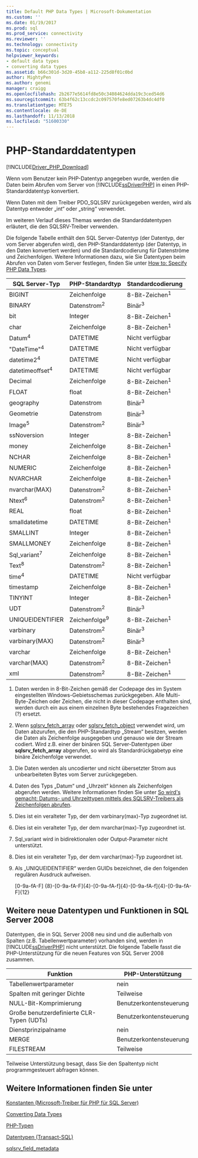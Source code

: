 ```yaml
---
title: Default PHP Data Types | Microsoft-Dokumentation
ms.custom: ''
ms.date: 01/19/2017
ms.prod: sql
ms.prod_service: connectivity
ms.reviewer: ''
ms.technology: connectivity
ms.topic: conceptual
helpviewer_keywords:
- default data types
- converting data types
ms.assetid: b66c301d-3d20-45b8-a112-225d8f01c0bd
author: MightyPen
ms.author: genemi
manager: craigg
ms.openlocfilehash: 2b2677e5614fd8e50c34084624dda19c3ced54d6
ms.sourcegitcommit: 63b4f62c13ccdc2c097570fe8ed07263b4dc4df0
ms.translationtype: MTE75
ms.contentlocale: de-DE
ms.lasthandoff: 11/13/2018
ms.locfileid: "51600330"
---
```

# <a name="default-php-data-types"></a>PHP-Standarddatentypen
[!INCLUDE[Driver_PHP_Download](../../includes/driver_php_download.md)]

Wenn vom Benutzer kein PHP-Datentyp angegeben wurde, werden die Daten beim Abrufen vom Server von [!INCLUDE[ssDriverPHP](../../includes/ssdriverphp_md.md)] in einen PHP-Standarddatentyp konvertiert.  
  
Wenn Daten mit dem Treiber PDO_SQLSRV zurückgegeben werden, wird als Datentyp entweder „int“ oder „string“ verwendet.  
  
Im weiteren Verlauf dieses Themas werden die Standarddatentypen erläutert, die den SQLSRV-Treiber verwenden.  
  
Die folgende Tabelle enthält den SQL Server-Datentyp (der Datentyp, der vom Server abgerufen wird), den PHP-Standarddatentyp (der Datentyp, in den Daten konvertiert werden) und die Standardcodierung für Datenströme und Zeichenfolgen. Weitere Informationen dazu, wie Sie Datentypen beim Abrufen von Daten vom Server festlegen, finden Sie unter [How to: Specify PHP Data Types](../../connect/php/how-to-specify-php-data-types.md).  
  
|SQL Server-Typ|PHP-Standardtyp|Standardcodierung|  
|-------------------|--------------------|--------------------|  
|BIGINT|Zeichenfolge|8-Bit-Zeichen<sup>1</sup>|  
|BINARY|Datenstrom<sup>2</sup>|Binär<sup>3</sup>|  
|bit|Integer|8-Bit-Zeichen<sup>1</sup>|  
|char|Zeichenfolge|8-Bit-Zeichen<sup>1</sup>|  
|Datum<sup>4</sup>|DATETIME|Nicht verfügbar|  
|"DateTime"<sup>4</sup>|DATETIME|Nicht verfügbar|  
|datetime2<sup>4</sup>|DATETIME|Nicht verfügbar|  
|datetimeoffset<sup>4</sup>|DATETIME|Nicht verfügbar|  
|Decimal|Zeichenfolge|8-Bit-Zeichen<sup>1</sup>|  
|FLOAT|float|8-Bit-Zeichen<sup>1</sup>|  
|geography|Datenstrom|Binär<sup>3</sup>|  
|Geometrie|Datenstrom|Binär<sup>3</sup>|  
|Image<sup>5</sup>|Datenstrom<sup>2</sup>|Binär<sup>3</sup>|  
|ssNoversion|Integer|8-Bit-Zeichen<sup>1</sup>|  
|money|Zeichenfolge|8-Bit-Zeichen<sup>1</sup>|  
|NCHAR|Zeichenfolge|8-Bit-Zeichen<sup>1</sup>|  
|NUMERIC|Zeichenfolge|8-Bit-Zeichen<sup>1</sup>|  
|NVARCHAR|Zeichenfolge|8-Bit-Zeichen<sup>1</sup>|  
|nvarchar(MAX)|Datenstrom<sup>2</sup>|8-Bit-Zeichen<sup>1</sup>|  
|Ntext<sup>6</sup>|Datenstrom<sup>2</sup>|8-Bit-Zeichen<sup>1</sup>|  
|REAL|float|8-Bit-Zeichen<sup>1</sup>|  
|smalldatetime|DATETIME|8-Bit-Zeichen<sup>1</sup>|  
|SMALLINT|Integer|8-Bit-Zeichen<sup>1</sup>|  
|SMALLMONEY|Zeichenfolge|8-Bit-Zeichen<sup>1</sup>|  
|Sql_variant<sup>7</sup>|Zeichenfolge|8-Bit-Zeichen<sup>1</sup>|  
|Text<sup>8</sup>|Datenstrom<sup>2</sup>|8-Bit-Zeichen<sup>1</sup>|  
|time<sup>4</sup>|DATETIME|Nicht verfügbar|  
|timestamp|Zeichenfolge|8-Bit-Zeichen<sup>1</sup>|  
|TINYINT|Integer|8-Bit-Zeichen<sup>1</sup>|  
|UDT|Datenstrom<sup>2</sup>|Binär<sup>3</sup>|  
|UNIQUEIDENTIFIER|Zeichenfolge<sup>9</sup>|8-Bit-Zeichen<sup>1</sup>|  
|varbinary|Datenstrom<sup>2</sup>|Binär<sup>3</sup>|  
|varbinary(MAX)|Datenstrom<sup>2</sup>|Binär<sup>3</sup>|  
|varchar|Zeichenfolge|8-Bit-Zeichen<sup>1</sup>|  
|varchar(MAX)|Datenstrom<sup>2</sup>|8-Bit-Zeichen<sup>1</sup>|
|xml|Datenstrom<sup>2</sup>|8-Bit-Zeichen<sup>1</sup>|  
  

1.  Daten werden in 8-Bit-Zeichen gemäß der Codepage des im System eingestellten Windows-Gebietsschemas zurückgegeben. Alle Multi-Byte-Zeichen oder Zeichen, die nicht in dieser Codepage enthalten sind, werden durch ein aus einem einzelnen Byte bestehendes Fragezeichen (?) ersetzt.  
  
2.  Wenn [sqlsrv_fetch_array](../../connect/php/sqlsrv-fetch-array.md) oder [sqlsrv_fetch_object](../../connect/php/sqlsrv-fetch-object.md) verwendet wird, um Daten abzurufen, die den PHP-Standardtyp „Stream“ besitzen, werden die Daten als Zeichenfolge ausgegeben und genauso wie der Stream codiert. Wird z.B. einer der binären SQL Server-Datentypen über **sqlsrv_fetch_array** abgerufen, so wird als Standardrückgabetyp eine binäre Zeichenfolge verwendet.  
  
3.  Die Daten werden als uncodierter und nicht übersetzter Strom aus unbearbeiteten Bytes vom Server zurückgegeben.  

4.  Daten des Typs „Datum“ und „Uhrzeit“ können als Zeichenfolgen abgerufen werden. Weitere Informationen finden Sie unter [So wird's gemacht: Datums- und Uhrzeittypen mittels des SQLSRV-Treibers als Zeichenfolgen abrufen](../../connect/php/how-to-retrieve-date-and-time-type-as-strings-using-the-sqlsrv-driver.md).  

5.  Dies ist ein veralteter Typ, der dem varbinary(max)-Typ zugeordnet ist.

6. Dies ist ein veralteter Typ, der dem nvarchar(max)-Typ zugeordnet ist.

7.  Sql_variant wird in bidirektionalen oder Output-Parameter nicht unterstützt.

8.  Dies ist ein veralteter Typ, der dem varchar(max)-Typ zugeordnet ist.  
  
9.  Als „UNIQUEIDENTIFIER“ werden GUIDs bezeichnet, die den folgenden regulären Ausdruck aufweisen.  
  
    [0-9a-fA-F] {8}-[0-9a-fA-F]{4}-[0-9a-fA-f]{4}-[0-9a-fA-f]{4}-[0-9a-fA-F]{12}  
 
 
## <a name="other-new-sql-server-2008-data-types-and-features"></a>Weitere neue Datentypen und Funktionen in SQL Server 2008  
Datentypen, die in SQL Server 2008 neu sind und die außerhalb von Spalten (z.B. Tabellenwertparameter) vorhanden sind, werden in [!INCLUDE[ssDriverPHP](../../includes/ssdriverphp_md.md)] nicht unterstützt. Die folgende Tabelle fasst die PHP-Unterstützung für die neuen Features von SQL Server 2008 zusammen.  
  
|Funktion|PHP-Unterstützung|  
|-----------|---------------|  
|Tabellenwertparameter|nein|  
|Spalten mit geringer Dichte|Teilweise|  
|NULL-Bit-Komprimierung|Benutzerkontensteuerung|  
|Große benutzerdefinierte CLR-Typen (UDTs)|Benutzerkontensteuerung|  
|Dienstprinzipalname|nein|  
|MERGE|Benutzerkontensteuerung|  
|FILESTREAM|Teilweise|  
  
Teilweise Unterstützung besagt, dass Sie den Spaltentyp nicht programmgesteuert abfragen können.  
  
## <a name="see-also"></a>Weitere Informationen finden Sie unter  
[Konstanten &#40;Microsoft-Treiber für PHP für SQL Server&#41;](../../connect/php/constants-microsoft-drivers-for-php-for-sql-server.md)

[Converting Data Types](../../connect/php/converting-data-types.md)

[PHP-Typen](https://php.net/manual/en/language.types.php)

[Datentypen (Transact-SQL)](../../t-sql/data-types/data-types-transact-sql.md)

[sqlsrv_field_metadata](../../connect/php/sqlsrv-field-metadata.md)  
  

